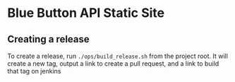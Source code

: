 # Blue Button API Static Site

## Creating a release

To create a release, run `./ops/build_release.sh` from the project root. It will create a new tag, output a link to create a pull request, and a link to build that tag on jenkins
